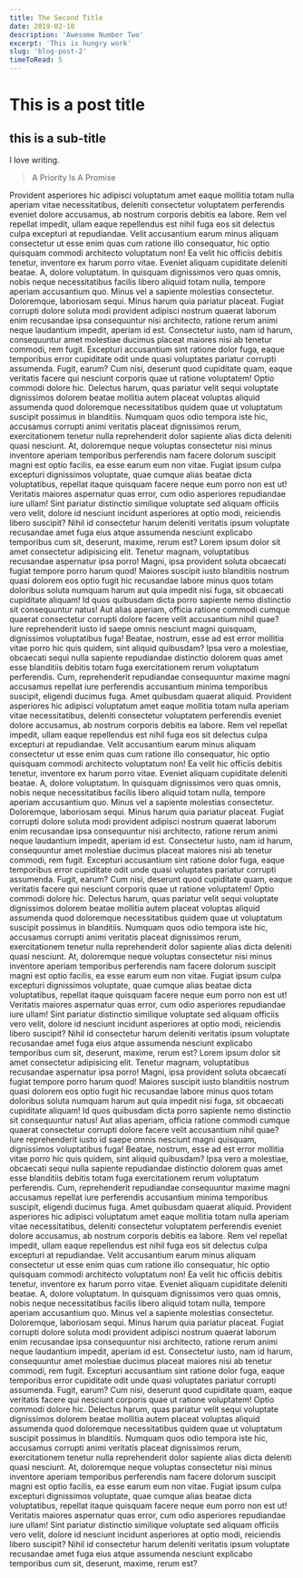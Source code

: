 ```yaml
---
title: The Second Title
date: 2019-02-10
description: 'Awesome Number Two'
excerpt: 'This is hungry work'
slug: 'blog-post-2'
timeToRead: 5
---
```


# This is a post title
## this is a sub-title
I love writing.

> A Priority Is A Promise

Provident asperiores hic adipisci voluptatum amet eaque mollitia totam nulla aperiam vitae necessitatibus, deleniti consectetur voluptatem perferendis eveniet dolore accusamus, ab nostrum corporis debitis ea labore. Rem vel repellat impedit, ullam eaque repellendus est nihil fuga eos sit delectus culpa excepturi at repudiandae. Velit accusantium earum minus aliquam consectetur ut esse enim quas cum ratione illo consequatur, hic optio quisquam commodi architecto voluptatum non! Ea velit hic officiis debitis tenetur, inventore ex harum porro vitae. Eveniet aliquam cupiditate deleniti beatae. A, dolore voluptatum. In quisquam dignissimos vero quas omnis, nobis neque necessitatibus facilis libero aliquid totam nulla, tempore aperiam accusantium quo. Minus vel a sapiente molestias consectetur. Doloremque, laboriosam sequi. Minus harum quia pariatur placeat. Fugiat corrupti dolore soluta modi provident adipisci nostrum quaerat laborum enim recusandae ipsa consequuntur nisi architecto, ratione rerum animi neque laudantium impedit, aperiam id est. Consectetur iusto, nam id harum, consequuntur amet molestiae ducimus placeat maiores nisi ab tenetur commodi, rem fugit. Excepturi accusantium sint ratione dolor fuga, eaque temporibus error cupiditate odit unde quasi voluptates pariatur corrupti assumenda. Fugit, earum? Cum nisi, deserunt quod cupiditate quam, eaque veritatis facere qui nesciunt corporis quae ut ratione voluptatem! Optio commodi dolore hic. Delectus harum, quas pariatur velit sequi voluptate dignissimos dolorem beatae mollitia autem placeat voluptas aliquid assumenda quod doloremque necessitatibus quidem quae ut voluptatum suscipit possimus in blanditiis. Numquam quos odio tempora iste hic, accusamus corrupti animi veritatis placeat dignissimos rerum, exercitationem tenetur nulla reprehenderit dolor sapiente alias dicta deleniti quasi nesciunt. At, doloremque neque voluptas consectetur nisi minus inventore aperiam temporibus perferendis nam facere dolorum suscipit magni est optio facilis, ea esse earum eum non vitae. Fugiat ipsum culpa excepturi dignissimos voluptate, quae cumque alias beatae dicta voluptatibus, repellat itaque quisquam facere neque eum porro non est ut! Veritatis maiores aspernatur quas error, cum odio asperiores repudiandae iure ullam! Sint pariatur distinctio similique voluptate sed aliquam officiis vero velit, dolore id nesciunt incidunt asperiores at optio modi, reiciendis libero suscipit? Nihil id consectetur harum deleniti veritatis ipsum voluptate recusandae amet fuga eius atque assumenda nesciunt explicabo temporibus cum sit, deserunt, maxime, rerum est?
Lorem ipsum dolor sit amet consectetur adipisicing elit. Tenetur magnam, voluptatibus recusandae aspernatur ipsa porro! Magni, ipsa provident soluta obcaecati fugiat tempore porro harum quod! Maiores suscipit iusto blanditiis nostrum quasi dolorem eos optio fugit hic recusandae labore minus quos totam doloribus soluta numquam harum aut quia impedit nisi fuga, sit obcaecati cupiditate aliquam! Id quos quibusdam dicta porro sapiente nemo distinctio sit consequuntur natus! Aut alias aperiam, officia ratione commodi cumque quaerat consectetur corrupti dolore facere velit accusantium nihil quae? Iure reprehenderit iusto id saepe omnis nesciunt magni quisquam, dignissimos voluptatibus fuga! Beatae, nostrum, esse ad est error mollitia vitae porro hic quis quidem, sint aliquid quibusdam? Ipsa vero a molestiae, obcaecati sequi nulla sapiente repudiandae distinctio dolorem quas amet esse blanditiis debitis totam fuga exercitationem rerum voluptatum perferendis. Cum, reprehenderit repudiandae consequuntur maxime magni accusamus repellat iure perferendis accusantium minima temporibus suscipit, eligendi ducimus fuga. Amet quibusdam quaerat aliquid. Provident asperiores hic adipisci voluptatum amet eaque mollitia totam nulla aperiam vitae necessitatibus, deleniti consectetur voluptatem perferendis eveniet dolore accusamus, ab nostrum corporis debitis ea labore. Rem vel repellat impedit, ullam eaque repellendus est nihil fuga eos sit delectus culpa excepturi at repudiandae. Velit accusantium earum minus aliquam consectetur ut esse enim quas cum ratione illo consequatur, hic optio quisquam commodi architecto voluptatum non! Ea velit hic officiis debitis tenetur, inventore ex harum porro vitae. Eveniet aliquam cupiditate deleniti beatae. A, dolore voluptatum. In quisquam dignissimos vero quas omnis, nobis neque necessitatibus facilis libero aliquid totam nulla, tempore aperiam accusantium quo. Minus vel a sapiente molestias consectetur. Doloremque, laboriosam sequi. Minus harum quia pariatur placeat. Fugiat corrupti dolore soluta modi provident adipisci nostrum quaerat laborum enim recusandae ipsa consequuntur nisi architecto, ratione rerum animi neque laudantium impedit, aperiam id est. Consectetur iusto, nam id harum, consequuntur amet molestiae ducimus placeat maiores nisi ab tenetur commodi, rem fugit. Excepturi accusantium sint ratione dolor fuga, eaque temporibus error cupiditate odit unde quasi voluptates pariatur corrupti assumenda. Fugit, earum? Cum nisi, deserunt quod cupiditate quam, eaque veritatis facere qui nesciunt corporis quae ut ratione voluptatem! Optio commodi dolore hic. Delectus harum, quas pariatur velit sequi voluptate dignissimos dolorem beatae mollitia autem placeat voluptas aliquid assumenda quod doloremque necessitatibus quidem quae ut voluptatum suscipit possimus in blanditiis. Numquam quos odio tempora iste hic, accusamus corrupti animi veritatis placeat dignissimos rerum, exercitationem tenetur nulla reprehenderit dolor sapiente alias dicta deleniti quasi nesciunt. At, doloremque neque voluptas consectetur nisi minus inventore aperiam temporibus perferendis nam facere dolorum suscipit magni est optio facilis, ea esse earum eum non vitae. Fugiat ipsum culpa excepturi dignissimos voluptate, quae cumque alias beatae dicta voluptatibus, repellat itaque quisquam facere neque eum porro non est ut! Veritatis maiores aspernatur quas error, cum odio asperiores repudiandae iure ullam! Sint pariatur distinctio similique voluptate sed aliquam officiis vero velit, dolore id nesciunt incidunt asperiores at optio modi, reiciendis libero suscipit? Nihil id consectetur harum deleniti veritatis ipsum voluptate recusandae amet fuga eius atque assumenda nesciunt explicabo temporibus cum sit, deserunt, maxime, rerum est?
Lorem ipsum dolor sit amet consectetur adipisicing elit. Tenetur magnam, voluptatibus recusandae aspernatur ipsa porro! Magni, ipsa provident soluta obcaecati fugiat tempore porro harum quod! Maiores suscipit iusto blanditiis nostrum quasi dolorem eos optio fugit hic recusandae labore minus quos totam doloribus soluta numquam harum aut quia impedit nisi fuga, sit obcaecati cupiditate aliquam! Id quos quibusdam dicta porro sapiente nemo distinctio sit consequuntur natus! Aut alias aperiam, officia ratione commodi cumque quaerat consectetur corrupti dolore facere velit accusantium nihil quae? Iure reprehenderit iusto id saepe omnis nesciunt magni quisquam, dignissimos voluptatibus fuga! Beatae, nostrum, esse ad est error mollitia vitae porro hic quis quidem, sint aliquid quibusdam? Ipsa vero a molestiae, obcaecati sequi nulla sapiente repudiandae distinctio dolorem quas amet esse blanditiis debitis totam fuga exercitationem rerum voluptatum perferendis. Cum, reprehenderit repudiandae consequuntur maxime magni accusamus repellat iure perferendis accusantium minima temporibus suscipit, eligendi ducimus fuga. Amet quibusdam quaerat aliquid. Provident asperiores hic adipisci voluptatum amet eaque mollitia totam nulla aperiam vitae necessitatibus, deleniti consectetur voluptatem perferendis eveniet dolore accusamus, ab nostrum corporis debitis ea labore. Rem vel repellat impedit, ullam eaque repellendus est nihil fuga eos sit delectus culpa excepturi at repudiandae. Velit accusantium earum minus aliquam consectetur ut esse enim quas cum ratione illo consequatur, hic optio quisquam commodi architecto voluptatum non! Ea velit hic officiis debitis tenetur, inventore ex harum porro vitae. Eveniet aliquam cupiditate deleniti beatae. A, dolore voluptatum. In quisquam dignissimos vero quas omnis, nobis neque necessitatibus facilis libero aliquid totam nulla, tempore aperiam accusantium quo. Minus vel a sapiente molestias consectetur. Doloremque, laboriosam sequi. Minus harum quia pariatur placeat. Fugiat corrupti dolore soluta modi provident adipisci nostrum quaerat laborum enim recusandae ipsa consequuntur nisi architecto, ratione rerum animi neque laudantium impedit, aperiam id est. Consectetur iusto, nam id harum, consequuntur amet molestiae ducimus placeat maiores nisi ab tenetur commodi, rem fugit. Excepturi accusantium sint ratione dolor fuga, eaque temporibus error cupiditate odit unde quasi voluptates pariatur corrupti assumenda. Fugit, earum? Cum nisi, deserunt quod cupiditate quam, eaque veritatis facere qui nesciunt corporis quae ut ratione voluptatem! Optio commodi dolore hic. Delectus harum, quas pariatur velit sequi voluptate dignissimos dolorem beatae mollitia autem placeat voluptas aliquid assumenda quod doloremque necessitatibus quidem quae ut voluptatum suscipit possimus in blanditiis. Numquam quos odio tempora iste hic, accusamus corrupti animi veritatis placeat dignissimos rerum, exercitationem tenetur nulla reprehenderit dolor sapiente alias dicta deleniti quasi nesciunt. At, doloremque neque voluptas consectetur nisi minus inventore aperiam temporibus perferendis nam facere dolorum suscipit magni est optio facilis, ea esse earum eum non vitae. Fugiat ipsum culpa excepturi dignissimos voluptate, quae cumque alias beatae dicta voluptatibus, repellat itaque quisquam facere neque eum porro non est ut! Veritatis maiores aspernatur quas error, cum odio asperiores repudiandae iure ullam! Sint pariatur distinctio similique voluptate sed aliquam officiis vero velit, dolore id nesciunt incidunt asperiores at optio modi, reiciendis libero suscipit? Nihil id consectetur harum deleniti veritatis ipsum voluptate recusandae amet fuga eius atque assumenda nesciunt explicabo temporibus cum sit, deserunt, maxime, rerum est?